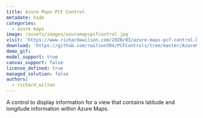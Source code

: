 ```yaml
---
title: Azure Maps PCF Control
metadate: hide
categories:
  - azure maps
image: /assets/images/azuremapspcfcontrol.jpg
visit: 'https://www.richardawilson.com/2020/03/azure-maps-pcf-control.html'
download: 'https://github.com/rwilson504/PCFControls/tree/master/AzureMapsGrid'
demo_gif: 
model_support: true
canvas_support: false
license_defined: true
managed_solution: false
authors:
  - richard_wilson
---
```


A control to display information for a view that contains latitude and longitude information within Azure Maps.
